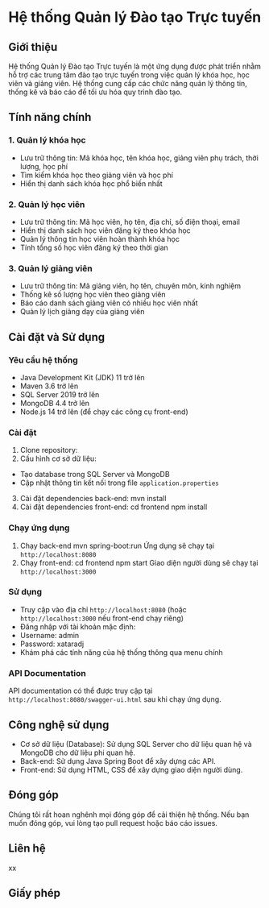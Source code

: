# Hệ thống Quản lý Đào tạo Trực tuyến

## Giới thiệu
Hệ thống Quản lý Đào tạo Trực tuyến là một ứng dụng được phát triển nhằm hỗ trợ các trung tâm đào tạo trực tuyến trong việc quản lý khóa học, học viên và giảng viên. Hệ thống cung cấp các chức năng quản lý thông tin, thống kê và báo cáo để tối ưu hóa quy trình đào tạo.

## Tính năng chính

### 1. Quản lý khóa học
- Lưu trữ thông tin: Mã khóa học, tên khóa học, giảng viên phụ trách, thời lượng, học phí
- Tìm kiếm khóa học theo giảng viên và học phí
- Hiển thị danh sách khóa học phổ biến nhất

### 2. Quản lý học viên
- Lưu trữ thông tin: Mã học viên, họ tên, địa chỉ, số điện thoại, email
- Hiển thị danh sách học viên đăng ký theo khóa học
- Quản lý thông tin học viên hoàn thành khóa học
- Tính tổng số học viên đăng ký theo thời gian

### 3. Quản lý giảng viên
- Lưu trữ thông tin: Mã giảng viên, họ tên, chuyên môn, kinh nghiệm
- Thống kê số lượng học viên theo giảng viên
- Báo cáo danh sách giảng viên có nhiều học viên nhất
- Quản lý lịch giảng dạy của giảng viên

## Cài đặt và Sử dụng

### Yêu cầu hệ thống
- Java Development Kit (JDK) 11 trở lên
- Maven 3.6 trở lên
- SQL Server 2019 trở lên
- MongoDB 4.4 trở lên
- Node.js 14 trở lên (để chạy các công cụ front-end)

### Cài đặt
1. Clone repository:
2. Cấu hình cơ sở dữ liệu:
- Tạo database trong SQL Server và MongoDB
- Cập nhật thông tin kết nối trong file `application.properties`
3. Cài đặt dependencies back-end:
mvn install
4. Cài đặt dependencies front-end:
cd frontend
npm install

### Chạy ứng dụng
1. Chạy back-end
mvn spring-boot:run
Ứng dụng sẽ chạy tại `http://localhost:8080`
2. Chạy front-end:
cd frontend
npm start
Giao diện người dùng sẽ chạy tại `http://localhost:3000`

### Sử dụng
- Truy cập vào địa chỉ `http://localhost:8080` (hoặc `http://localhost:3000` nếu front-end chạy riêng)
- Đăng nhập với tài khoản mặc định:
- Username: admin
- Password: xataradj
- Khám phá các tính năng của hệ thống thông qua menu chính

### API Documentation
API documentation có thể được truy cập tại `http://localhost:8080/swagger-ui.html` sau khi chạy ứng dụng.

## Công nghệ sử dụng
- Cơ sở dữ liệu (Database): Sử dụng SQL Server cho dữ liệu quan hệ và MongoDB cho dữ liệu phi quan hệ.
- Back-end: Sử dụng Java Spring Boot để xây dựng các API.
- Front-end: Sử dụng HTML, CSS để xây dựng giao diện người dùng.

## Đóng góp
Chúng tôi rất hoan nghênh mọi đóng góp để cải thiện hệ thống. Nếu bạn muốn đóng góp, vui lòng tạo pull request hoặc báo cáo issues.

## Liên hệ
xx

## Giấy phép
